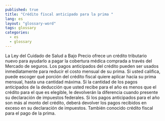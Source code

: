 ```yaml
---
published: true
title: "Crédito fiscal anticipado para la prima "
lang: es
layout: "glossary-word"
tags: glossary
categories:
  - es
  - glossary
---
```


La Ley del Cuidado de Salud a Bajo Precio ofrece un crédito tributario nuevo para ayudarlo a  pagar la cobertura médica comprada a través del Mercado de seguros. Los pagos anticipados del crédito pueden ser usados inmediatamente para reducir el costo mensual de su prima. Si usted califica, puede escoger qué porción del crédito fiscal quiere aplicar hacia su prima mensual, hasta una cantidad máxima. Si la cantidad de los pagos anticipados de la deducción que usted recibe para el año es menos que el crédito para el que es elegible, le devolverán la diferencia cuando presente su declaración de impuestos federales. Si los pagos anticipados para el año son más al monto del crédito, deberá devolver los pagos recibidos en exceso en su declaración de impuestos. También conocido crédito fiscal para el pago de la prima.

